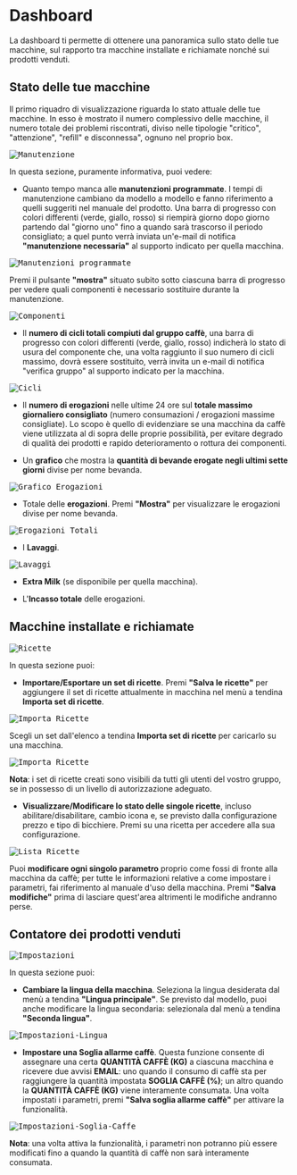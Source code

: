 # Dashboard

La dashboard ti permette di ottenere una panoramica sullo stato delle tue macchine, sul rapporto tra macchine installate e richiamate nonché sui prodotti venduti.


## Stato delle tue macchine

Il primo riquadro di visualizzazione riguarda lo stato attuale delle tue macchine. In esso è mostrato il numero complessivo delle macchine, il numero totale dei problemi riscontrati, diviso nelle tipologie "critico", "attenzione", "refill" e disconnessa", ognuno nel proprio box.

<kbd>![Manutenzione](_images/machine-manutenzione2.png)</kbd>


In questa sezione, puramente informativa, puoi vedere:
     
- Quanto tempo manca alle **manutenzioni programmate**. I tempi di manutenzione cambiano da modello a modello e fanno riferimento a quelli suggeriti nel manuale del prodotto. Una barra di progresso con colori differenti (verde, giallo, rosso) si riempirà giorno dopo giorno partendo dal "giorno uno" fino a quando sarà trascorso il periodo consigliato; a quel punto verrà inviata un'e-mail di notifica **"manutenzione necessaria"** al supporto indicato per quella macchina. 

<kbd>![Manutenzioni programmate](_images/machine-manutenzione-program.png)</kbd>

Premi il pulsante **"mostra"** situato subito sotto ciascuna barra di progresso per vedere quali componenti è necessario sostituire durante la manutenzione.

<kbd>![Componenti](_images/machine-componenti.png)</kbd>

- Il **numero di cicli totali compiuti dal gruppo caffè**, una barra di progresso con colori differenti (verde, giallo, rosso) indicherà lo stato di usura del componente che, una volta raggiunto il suo numero di cicli massimo, dovrà essere sostituito, verrà invita un e-mail di notifica "verifica gruppo" al supporto indicato per la macchina.

<kbd>![Cicli](_images/machine-cicli.png)</kbd>

- Il **numero di erogazioni** nelle ultime 24 ore sul **totale massimo giornaliero consigliato** (numero consumazioni / erogazioni massime consigliate). Lo scopo è quello di evidenziare se una macchina da caffè viene utilizzata al di sopra delle proprie possibilità, per evitare degrado di qualità dei prodotti e rapido deterioramento o rottura dei componenti.
     
- Un **grafico** che mostra la **quantità di bevande erogate negli ultimi sette giorni** divise per nome bevanda.

 <kbd>![Grafico Erogazioni](_images/machine-grafico.png)</kbd>

- Totale delle **erogazioni**. Premi **"Mostra"** per visualizzare le erogazioni divise per nome bevanda.

<kbd>![Erogazioni Totali](_images/machine-erog-totali2.png)</kbd>


- I **Lavaggi**.

<kbd>![Lavaggi](_images/machine-lavaggi.png)</kbd>

- **Extra Milk** (se disponibile per quella macchina).

- L'**Incasso totale** delle erogazioni.


     
 ## Macchine installate e richiamate
 
 <kbd>![Ricette](_images/machine-ricette.png)</kbd>
 
 In questa sezione puoi:
 
 - **Importare/Esportare un set di ricette**. Premi **"Salva le ricette"** per aggiungere il set di ricette attualmente in macchina nel menù a tendina **Importa set di ricette**. 

 <kbd>![Importa Ricette](_images/machine-salva-ricette.png)</kbd>

Scegli un set dall'elenco a tendina **Importa set di ricette** per caricarlo su una macchina. 

 <kbd>![Importa Ricette](_images/machine-importa-ricette.png)</kbd>

**Nota**: i set di ricette creati sono visibili da tutti gli utenti del vostro gruppo, se in possesso di un livello di autorizzazione adeguato.

- **Visualizzare/Modificare lo stato delle singole ricette**, incluso abilitare/disabilitare, cambio icona e, se previsto dalla configurazione prezzo e tipo di bicchiere. 
Premi su una ricetta per accedere alla sua configurazione. 

<kbd>![Lista Ricette](_images/machine-ricette-lista.png)</kbd>

Puoi **modificare ogni singolo parametro** proprio come fossi di fronte alla macchina da caffè; per tutte le informazioni relative a come impostare i parametri, fai riferimento al manuale d'uso della macchina. Premi **"Salva modifiche"** prima di lasciare quest'area altrimenti le modifiche andranno perse.   


 
 ## Contatore dei prodotti venduti
 
 <kbd>![Impostazioni](_images/machine-impostazioni.png)</kbd>
 
  In questa sezione puoi:
  
  - **Cambiare la lingua della macchina**. Seleziona la lingua desiderata dal menù a tendina **"Lingua principale"**. 
  Se previsto dal modello, puoi anche modificare la lingua secondaria: selezionala dal menù a tendina **"Seconda lingua"**.
  
  <kbd>![Impostazioni-Lingua](_images/machine-lingua.png)</kbd>
  
  - **Impostare una Soglia allarme caffè**. Questa funzione consente di assegnare una certa **QUANTITÀ CAFFÈ (KG)** a ciascuna macchina e ricevere due avvisi **EMAIL**: uno quando il consumo di caffè sta per raggiungere la quantità impostata **SOGLIA CAFFÈ (%)**; un altro quando la **QUANTITÀ CAFFÈ (KG)** viene interamente consumata. 
Una volta impostati i parametri, premi **"Salva soglia allarme caffè"** per attivare la funzionalità. 

<kbd>![Impostazioni-Soglia-Caffe](_images/machine-soglia.png)</kbd>

**Nota**: una volta attiva la funzionalità, i parametri non potranno più essere modificati fino a quando la quantità di caffè non sarà interamente consumata. 
